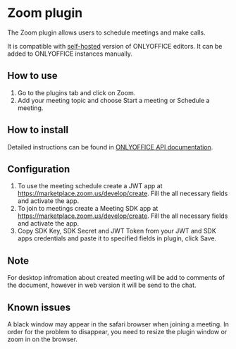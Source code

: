 # Zoom plugin

The Zoom plugin allows users to schedule meetings and make calls.

It is compatible with [self-hosted](https://github.com/ONLYOFFICE/DocumentServer) version of ONLYOFFICE editors. It can be added to ONLYOFFICE instances manually.

## How to use

1. Go to the plugins tab and click on Zoom.
2. Add your meeting topic and choose Start a meeting or Schedule a meeting. 

## How to install

Detailed instructions can be found in [ONLYOFFICE API documentation](https://api.onlyoffice.com/plugin/installation).

## Configuration

1. To use the meeting schedule create a JWT app at https://marketplace.zoom.us/develop/create. Fill the all necessary fields and activate the app.
2. To join to meetings create a Meeting SDK app at https://marketplace.zoom.us/develop/create. Fill the all necessary fields and activate the app.
2. Copy SDK Key, SDK Secret and JWT Token from your JWT and SDK apps credentials and paste it to specified fields in plugin, click Save.

## Note
For desktop infromation about created meeting will be add to comments of the document, however in web version it will be send to the chat.

## Known issues
A black window may appear in the safari browser when joining a meeting. In order for the problem to disappear, you need to resize the plugin window or zoom in on the browser.